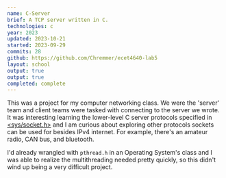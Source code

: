 ```yaml
---
name: C-Server
brief: A TCP server written in C.
technologies: c
year: 2023
updated: 2023-10-21
started: 2023-09-29
commits: 28
github: https://github.com/Chremmer/ecet4640-lab5
layout: school
output: true
output: true
completed: complete
---
```


This was a project for my computer networking class. We were the 'server' team and client teams were tasked with connecting to the server we wrote. It was interesting learning the lower-level C server protocols specified in [<sys/socket.h>](https://www.man7.org/linux/man-pages/man2/socket.2.html) and I am curious about exploring other protocols sockets can be used for besides IPv4 internet. For example, there's an amateur radio, CAN bus, and bluetooth.  

I'd already wrangled with `pthread.h` in an Operating System's class and I was able to realize the multithreading needed pretty quickly, so this didn't wind up being a very difficult project.
